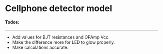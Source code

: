# Cellphone detector model

#### Todos:
--------------
* Add values for BJT resistances and OPAmp Vcc.
* Make the difference more for LED to glow properly.
* Make calculations accurate.
